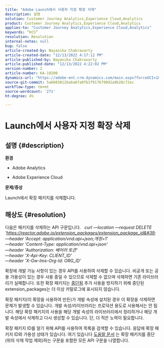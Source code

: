 ```yaml
---
title: "Adobe Launch에서 사용자 지정 확장 삭제"
description: 설명
solution: Customer Journey Analytics,Experience Cloud,Analytics
product: Customer Journey Analytics,Experience Cloud,Analytics
applies-to: "Customer Journey Analytics,Experience Cloud,Analytics"
keywords: “KCS”
resolution: Resolution
internal-notes: null
bug: false
article-created-by: Nayanika Chakravarty
article-created-date: "12/13/2022 4:17:12 PM"
article-published-by: Nayanika Chakravarty
article-published-date: "12/13/2022 4:22:02 PM"
version-number: 2
article-number: KA-19200
dynamics-url: "https://adobe-ent.crm.dynamics.com/main.aspx?forceUCI=1&pagetype=entityrecord&etn=knowledgearticle&id=19cfd893-017b-ed11-81ac-6045bd006a22"
source-git-commit: 5a6603012ba6a6fa0fb1f917679092a9b28c72ec
workflow-type: tm+mt
source-wordcount: '271'
ht-degree: 4%

---
```


# Launch에서 사용자 지정 확장 삭제

## 설명 {#description}


<b>환경</b>

- Adobe Analytics

- Adobe Experience Cloud

<b>문제/증상</b>

Launch에서 확장 패키지를 삭제합니다.


## 해상도 {#resolution}


다음은 패키지를 삭제하는 API 구문입니다.
 
*curl —location —request DELETE &#39;https://reactor.adobe.io/extension_packages/extension_package_id&#39; \
—header &#39;Accept: application/vnd.api+json;개정=1&#39; \
—header &#39;Content-Type: application/vnd.api+json&#39; \
—header &#39;Authorization: 베어러 토큰&#39; \
—header &#39;X-Api-Key: CLIENT_ID&#39; \
—header &#39;X-Gw-Ims-Org-Id: ORG_ID&#39;*

확장에 개발 가능 사항이 있는 경우 API를 사용하여 삭제할 수 있습니다. 비공개 또는 공용 가용성이 있는 경우 사용 중일 수 있으므로 삭제할 수 없으며 삭제하면 기존 라이브러리가 실패합니다. 또한 확장 패키지는 [중단됨](https://experienceleague.adobe.com/docs/experience-platform/tags/api/endpoints/extension-packages.html?lang=en#discontinue) 추가 사용을 방지하기 위해 중단된 extension_packages는 더 이상 카탈로그에 표시되지 않습니다.

확장 패키지(이 확장을 사용하여 만든)가 개발 속성에 설치된 경우 이 확장을 삭제하면 문제가 발생할 수 있습니다. 개발 속성/라이브러리는 프로덕션 용도로 사용해서는 안 됩니다. 해당 확장 패키지의 사용을 해당 개발 속성의 라이브러리에서 정리하거나 해당 개발 속성에서 삭제하고 다시 생성할 수 있습니다. 단, 더 적은 노력이 필요합니다.

확장 패키지 ID를 알기 위해 API를 사용하여 목록을 검색할 수 있습니다. 응답에 확장 패키지 ID와 가용성 상태가 있습니다. 여기 있습니다 [도움말 문서](https://experienceleague.adobe.com/docs/experience-platform/tags/api/endpoints/extension-packages.html?lang=en#list) 는 확장 패키지를 중단(위의 삭제 작업 제외)하는 구문을 포함한 모든 API 구문을 나열합니다.
